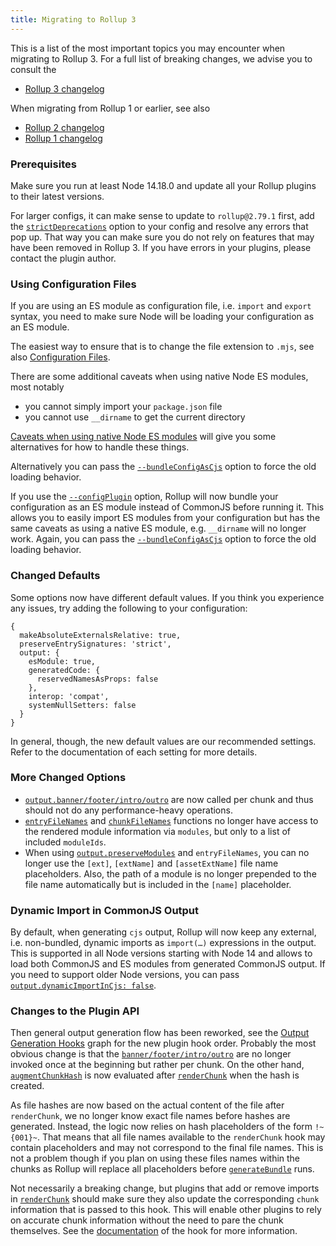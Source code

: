 ```yaml
---
title: Migrating to Rollup 3
---
```


This is a list of the most important topics you may encounter when migrating to Rollup 3. For a full list of breaking changes, we advise you to consult the

- [Rollup 3 changelog](https://github.com/rollup/rollup/blob/master/CHANGELOG.md#300)

When migrating from Rollup 1 or earlier, see also

- [Rollup 2 changelog](https://github.com/rollup/rollup/blob/master/CHANGELOG.md#200)
- [Rollup 1 changelog](https://github.com/rollup/rollup/blob/master/CHANGELOG.md#100)

### Prerequisites

Make sure you run at least Node 14.18.0 and update all your Rollup plugins to their latest versions.

For larger configs, it can make sense to update to `rollup@2.79.1` first, add the [`strictDeprecations`](guide/en/#strictdeprecations) option to your config and resolve any errors that pop up. That way you can make sure you do not rely on features that may have been removed in Rollup 3. If you have errors in your plugins, please contact the plugin author.

### Using Configuration Files

If you are using an ES module as configuration file, i.e. `import` and `export` syntax, you need to make sure Node will be loading your configuration as an ES module.

The easiest way to ensure that is to change the file extension to `.mjs`, see also [Configuration Files](guide/en/#configuration-files).

There are some additional caveats when using native Node ES modules, most notably

- you cannot simply import your `package.json` file
- you cannot use `__dirname` to get the current directory

[Caveats when using native Node ES modules](guide/en/#caveats-when-using-native-node-es-modules) will give you some alternatives for how to handle these things.

Alternatively you can pass the [`--bundleConfigAsCjs`](guide/en/#--bundleconfigascjs) option to force the old loading behavior.

If you use the [`--configPlugin`](guide/en/#--configplugin-plugin) option, Rollup will now bundle your configuration as an ES module instead of CommonJS before running it. This allows you to easily import ES modules from your configuration but has the same caveats as using a native ES module, e.g. `__dirname` will no longer work. Again, you can pass the [`--bundleConfigAsCjs`](guide/en/#--bundleconfigascjs) option to force the old loading behavior.

### Changed Defaults

Some options now have different default values. If you think you experience any issues, try adding the following to your configuration:

```
{
  makeAbsoluteExternalsRelative: true,
  preserveEntrySignatures: 'strict',
  output: {
    esModule: true,
    generatedCode: {
      reservedNamesAsProps: false
    },
    interop: 'compat',
    systemNullSetters: false
  }
}
```

In general, though, the new default values are our recommended settings. Refer to the documentation of each setting for more details.

### More Changed Options

- [`output.banner/footer`](guide/en/#outputbanneroutputfooter)[`/intro/outro`](guide/en/#outputintrooutputoutro) are now called per chunk and thus should not do any performance-heavy operations.
- [`entryFileNames`](guide/en/#outputentryfilenames) and [`chunkFileNames`](guide/en/#outputchunkfilenames) functions no longer have access to the rendered module information via `modules`, but only to a list of included `moduleIds`.
- When using [`output.preserveModules`](guide/en/#outputpreservemodules) and `entryFileNames`, you can no longer use the `[ext]`, `[extName]` and `[assetExtName]` file name placeholders. Also, the path of a module is no longer prepended to the file name automatically but is included in the `[name]` placeholder.

### Dynamic Import in CommonJS Output

By default, when generating `cjs` output, Rollup will now keep any external, i.e. non-bundled, dynamic imports as `import(…)` expressions in the output. This is supported in all Node versions starting with Node 14 and allows to load both CommonJS and ES modules from generated CommonJS output. If you need to support older Node versions, you can pass [`output.dynamicImportInCjs: false`](guide/en/#outputdynamicimportincjs).

### Changes to the Plugin API

Then general output generation flow has been reworked, see the [Output Generation Hooks](guide/en/#output-generation-hooks) graph for the new plugin hook order. Probably the most obvious change is that the [`banner`](guide/en/#banner)[`/footer`](guide/en/#footer)[`/intro`](guide/en/#intro)[`/outro`](guide/en/#outro) are no longer invoked once at the beginning but rather per chunk. On the other hand, [`augmentChunkHash`](guide/en/#augmentchunkhash) is now evaluated after [`renderChunk`](guide/en/#renderchunk) when the hash is created.

As file hashes are now based on the actual content of the file after `renderChunk`, we no longer know exact file names before hashes are generated. Instead, the logic now relies on hash placeholders of the form `!~{001}~`. That means that all file names available to the `renderChunk` hook may contain placeholders and may not correspond to the final file names. This is not a problem though if you plan on using these files names within the chunks as Rollup will replace all placeholders before [`generateBundle`](guide/en/#generatebundle) runs.

Not necessarily a breaking change, but plugins that add or remove imports in [`renderChunk`](guide/en/#renderchunk) should make sure they also update the corresponding `chunk` information that is passed to this hook. This will enable other plugins to rely on accurate chunk information without the need to pare the chunk themselves. See the [documentation](guide/en/#renderchunk) of the hook for more information.
